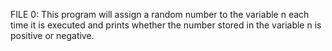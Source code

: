 FILE 0: This program will assign a random number to the variable n each time it is executed and prints whether the number stored in the variable n is positive or negative.
